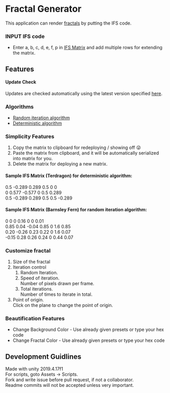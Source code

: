 # Fractal Generator
This application can render [fractals](https://en.wikipedia.org/wiki/Fractal) by putting the IFS code.

### INPUT IFS code
- Enter a, b, c, d, e, f, p in [IFS Matrix](https://en.wikipedia.org/wiki/Iterated_function_system) and add multiple rows for extending the matrix.

## Features
#### Update Check
Updates are checked automatically using the latest version specified [here](https://github.com/shreyanshanchlia/FractalGenerator/blob/main/LatestVersion.txt).

### Algorithms
* [Random iteration algorithm](https://en.wikipedia.org/wiki/Randomized_algorithm)
* [Deterministic algorithm](https://en.wikipedia.org/wiki/Deterministic_algorithm)

### Simplicity Features
1. Copy the matrix to clipboard for redeploying / showing off :stuck_out_tongue_winking_eye:
1. Paste the matrix from clipboard, and it will be automatically serialized into matrix for you.
1. Delete the matrix for deploying a new matrix. </br>

#### <b> Sample IFS Matrix (Terdragon) for deterministic algorithm: </b><br>
0.5 -0.289 0.289 0.5 0 0 <br>
0 0.577 -0.577 0 0.5 0.289 <br>
0.5 -0.289 0.289 0.5 0.5 -0.289

#### <b> Sample IFS Matrix (Barnsley Fern) for random iteration algorithm: </b><br>
0 0 0 0.16 0 0 0.01 <br>
0.85 0.04 -0.04 0.85 0 1.6 0.85 <br>
0.20 -0.26 0.23 0.22 0 1.6 0.07 <br>
-0.15 0.28 0.26 0.24 0 0.44 0.07

### Customize fractal
1. Size of the fractal
1. Iteration control
   1. Random Iteration.
   1. Speed of iteration. <br>
   Number of pixels drawn per frame.
   1. Total iterations. <br>
   Number of times to iterate in total.
1. Point of origin. <br>
Click on the plane to change the point of origin.

### Beautification Features
- Change Background Color - Use already given presets or type your hex code
- Change Fractal Color - Use already given presets or type your hex code

## Development Guidlines
Made with unity 2019.4.17f1 <br>
For scripts, goto Assets -> Scripts. <br>
Fork and write issue before pull request, if not a collaborator. <br>
Readme commits will not be accepted unless very important. <br>

